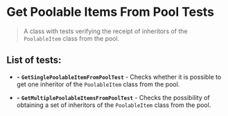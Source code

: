 ﻿# Get Poolable Items From Pool Tests

> A class with tests verifying the receipt of inheritors of the `PoolableItem` class from the pool.

## List of tests:

- **-** **`GetSinglePoolableItemFromPoolTest`** - Checks whether it is possible to get one inheritor of the `PoolableItem` class from the pool.


- **-** **`GetMultiplePoolableItemsFromPoolTest`** - Checks the possibility of obtaining a set of inheritors of the `PoolableItem` class from the pool.